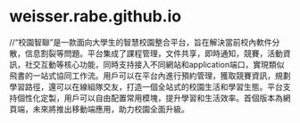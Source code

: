 # weisser.rabe.github.io

//“校園智聯”是一款面向大學生的智慧校園整合平台，旨在解決當前校內軟件分散，信息割裂等問題。平台集成了課程管理，文件共享，即時通知，競賽，活動資訊，社交互動等核心功能，同時支持接入不同網站和application端口，實現類似飛書的一站式協同工作流。用戶可以在平台內進行預約管理，獲取競賽資訊，規劃學習路徑，還可以在線組隊交友，打造一個全站式的校園生活和學習生態。平台支持個性化定製，用戶可以自由配置常用模塊，提升學習和生活效率。首個版本為網頁端，未來將推出移動端應用，助力校園全面升級。
